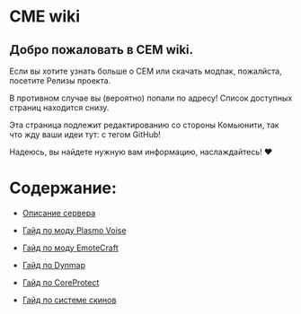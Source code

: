 # CME wiki

## Добро пожаловать в CEM wiki.

Если вы хотите узнать больше о CEM или скачать модпак, пожалйста, посетите Релизы проекта.

В противном случае вы (вероятно) попали по адресу! Список доступных страниц находится снизу.

Эта страница подлежит редактированию со стороны Комьюнити, так что жду ваши идеи тут: с тегом GitHub!

Надеюсь, вы найдете нужную вам информацию, наслаждайтесь! ❤️

# Содержание:
- [Описание сервера](https://github.com/Kr1sper59/CME_World_wiki/blob/2e10abaa16da4c459e78aecb53163858abf7aa21/Description.md)

- [Гайд по моду Plasmo Voise](https://github.com/Kr1sper59/CME_World/blob/main/PlasmoVoise%20Guide.md#%D0%B3%D0%B0%D0%B9%D0%B4-%D0%BF%D0%BE-plasmovoise)

- [Гайд по моду EmoteCraft](https://github.com/Kr1sper59/CME_World_wiki/blob/f6409df0c1e7e4534cbeba58b82884b9513e8732/EmoteCraft%20Guide.md)

- [Гайд по Dynmap](https://github.com/Kr1sper59/CME_World/blob/main/Dynmap%20Guide.md)

- [Гайд по CoreProtect](https://github.com/Kr1sper59/CME_World_wiki/blob/c2c5a46bbe902c4daf79f06859485b448fc7de64/CoreProtect%20Guide.md)

- [Гайд по системе скинов](https://github.com/Kr1sper59/CME_World_wiki/blob/9adef81b53570b554bc486ac1350ba7bb072bf71/Skin%20Guide.md)
